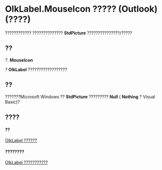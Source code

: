 
# OlkLabel.MouseIcon ????? (Outlook)(????)

???????????? ?????????????? **StdPicture** ???????????????/?????


## ??

 _?_. **MouseIcon**

 _?_ **OlkLabel** ??????????????????


## ??

???????Microsoft Windows ?? **StdPicture** ????????? **Null** ( **Nothing** ? Visual Basic)?


## ????


#### ??


[OlkLabel ??????](52e5bbb2-4b22-f308-d5d4-1a1eafad2f48.md)
#### ????????


[OlkLabel ???????????](http://msdn.microsoft.com/library/fdab75ca-86a1-d3c3-b60c-b4dc3267cd6c%28Office.15%29.aspx)